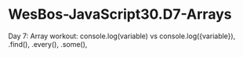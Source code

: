# WesBos-JavaScript30.D7-Arrays
Day 7: Array workout: console.log(variable) vs console.log({variable}), .find(), .every(), .some(),

